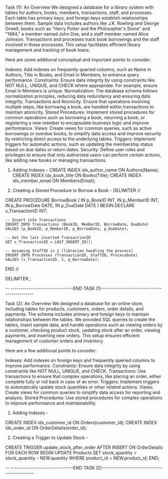 Task (1): An Overview 
We designed a database for a library system with tables for authors, books, members, transactions, staff, and processes. 
Each table has primary keys, and foreign keys establish relationships between them. 
Sample data includes authors like J.K. Rowling and George Orwell, books such as "Harry Potter and the Philosopher's Stone" and "1984," a member named John Doe, and a staff member named Alice Johnson. Transactions and processes track book borrowings and the staff involved in these processes. 
This setup facilitates efficient library management and tracking of book loans.

Here are some additional conceptual and important points to consider:

Indexes: Add indexes on frequently queried columns, such as Name in Authors, Title in Books, and Email in Members, to enhance query performance.
Constraints: Ensure data integrity by using constraints like NOT NULL, UNIQUE, and CHECK where appropriate. For example, ensure Email in Members is unique.
Normalization: The database schema follows normalization principles, reducing data redundancy and ensuring data integrity.
Transactions and Atomicity: Ensure that operations involving multiple steps, like borrowing a book, are handled within transactions to maintain atomicity.
Stored Procedures: Implement stored procedures for common operations such as borrowing a book, returning a book, or registering a new member to encapsulate business logic and improve performance.
Views: Create views for common queries, such as active borrowings or overdue books, to simplify data access and improve security by restricting direct access to the underlying tables.
Triggers: Implement triggers for automatic actions, such as updating the membership status based on due dates or return dates.
Security: Define user roles and privileges to ensure that only authorized users can perform certain actions, like adding new books or managing transactions.

1. Adding Indexes -
  CREATE INDEX idx_author_name ON Authors(Name);
  CREATE INDEX idx_book_title ON Books(Title);
  CREATE INDEX idx_member_email ON Members(Email);

2. Creating a Stored Procedure to Borrow a Book -
DELIMITER //

CREATE PROCEDURE BorrowBook (
    IN p_BookID INT,
    IN p_MemberID INT,
    IN p_BorrowDate DATE,
    IN p_DueDate DATE
)
BEGIN
    DECLARE v_TransactionID INT;

    -- Insert into Transactions
    INSERT INTO Transactions (BookID, MemberID, BorrowDate, DueDate)
    VALUES (p_BookID, p_MemberID, p_BorrowDate, p_DueDate);

    -- Get the last inserted TransactionID
    SET v_TransactionID = LAST_INSERT_ID();

    -- Assuming StaffID is 1 (librarian handling the process)
    INSERT INTO Processes (TransactionID, StaffID, ProcessDate)
    VALUES (v_TransactionID, 1, p_BorrowDate);
END //

DELIMITER ;

-- -------------------------------END TASK (1)--------------------------------------------


Task (2): An Overview 
We designed a database for an online store, including tables for products, customers, orders, order details, and payments. 
The schema includes primary and foreign keys to maintain relationships between the tables. 
We provided SQL queries to create the tables, insert sample data, and handle operations such as viewing orders by a customer, checking product stock, updating stock after an order, viewing payments, and inserting new orders. 
This setup ensures efficient management of customer orders and inventory.

Here are a few additional points to consider:

Indexes: Add indexes on foreign keys and frequently queried columns to improve performance.
Constraints: Ensure data integrity by using constraints like NOT NULL, UNIQUE, and CHECK.
Transactions: Use transactions to ensure that complex operations, like placing an order, either complete fully or roll back in case of an error.
Triggers: Implement triggers to automatically update stock quantities or other related actions.
Views: Create views for common queries to simplify data access for reporting and analysis.
Stored Procedures: Use stored procedures for complex operations to improve performance and maintainability.

1. Adding Indexes -

CREATE INDEX idx_customer_id ON Orders(customer_id);
CREATE INDEX idx_order_id ON OrderDetails(order_id);

2. Creating a Trigger to Update Stock -

CREATE TRIGGER update_stock_after_order
AFTER INSERT ON OrderDetails
FOR EACH ROW
BEGIN
   UPDATE Products
   SET stock_quantity = stock_quantity - NEW.quantity
   WHERE product_id = NEW.product_id;
END;

-- -------------------------------END TASK (2)--------------------------------------------
